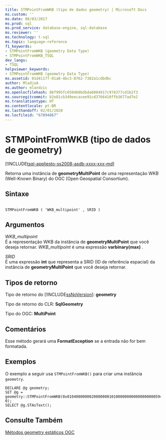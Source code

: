 ```yaml
---
title: STMPointFromWKB (tipo de dados geometry) | Microsoft Docs
ms.custom: ''
ms.date: 08/03/2017
ms.prod: sql
ms.prod_service: database-engine, sql-database
ms.reviewer: ''
ms.technology: t-sql
ms.topic: language-reference
f1_keywords:
- STMPointFromWKB (geometry Data Type)
- STMPointFromWKB_TSQL
dev_langs:
- TSQL
helpviewer_keywords:
- STMPointFromWKB (geometry Data Type)
ms.assetid: 01d4117f-01a0-4bc3-8762-7382a1cdbd6c
author: MladjoA
ms.author: mlandzic
ms.openlocfilehash: 86f995fc650460bdbda6004917c974377cd1b2f3
ms.sourcegitcommit: b2e81cb349eecacee91cd3766410ffb3677ad7e2
ms.translationtype: HT
ms.contentlocale: pt-BR
ms.lasthandoff: 02/01/2020
ms.locfileid: "67894867"
---
```

# <a name="stmpointfromwkb-geometry-data-type"></a>STMPointFromWKB (tipo de dados de geometry)
[!INCLUDE[tsql-appliesto-ss2008-asdb-xxxx-xxx-md](../../includes/tsql-appliesto-ss2008-asdb-xxxx-xxx-md.md)]

Retorna uma instância de **geometryMultiPoint** de uma representação WKB (Well-Known Binary) do OGC (Open Geospatial Consortium).
  
## <a name="syntax"></a>Sintaxe  
  
```  
  
STMPointFromWKB ( 'WKB_multipoint' , SRID )  
```  
  
## <a name="arguments"></a>Argumentos  
 *WKB_multipoint*  
 É a representação WKB da instância de **geometryMultiPoint** que você deseja retornar. *WKB_multipoint* é uma expressão **varbinary(max)** .  
  
 *SRID*  
 É uma expressão **int** que representa a SRID (ID de referência espacial) da instância de **geometryMultiPoint** que você deseja retornar.  
  
## <a name="return-types"></a>Tipos de retorno  
 Tipo de retorno do [!INCLUDE[ssNoVersion](../../includes/ssnoversion-md.md)]: **geometry**  
  
 Tipo de retorno do CLR: **SqlGeometry**  
  
 Tipo do OGC: **MultiPoint**  
  
## <a name="remarks"></a>Comentários  
 Esse método gerará uma **FormatException** se a entrada não for bem formatada.  
  
## <a name="examples"></a>Exemplos  
 O exemplo a seguir usa `STMPointFromWKB()` para criar uma instância `geometry`.  
  
```  
DECLARE @g geometry;   
SET @g = geometry::STMPointFromWKB(0x010400000002000000010100000000000000000059400000000000005940010100000000000000000069400000000000006940, 0);  
SELECT @g.STAsText();  
```  
  
## <a name="see-also"></a>Consulte Também  
 [Métodos geometry estáticos OGC](../../t-sql/spatial-geometry/ogc-static-geometry-methods.md)  
  
  

